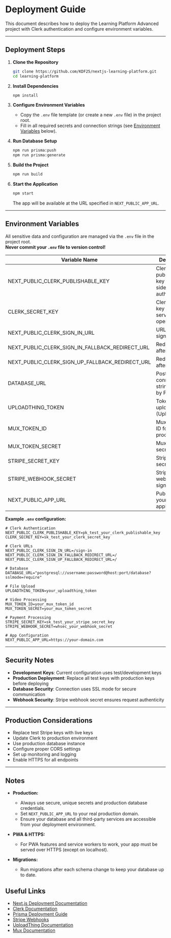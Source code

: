 # Deployment Guide
This document describes how to deploy the Learning Platform Advanced project with Clerk authentication and configure environment variables.

---

## Deployment Steps

1. **Clone the Repository**
   ```bash
   git clone https://github.com/KDF25/nextjs-learning-platform.git
   cd learning-platform
   ```

2. **Install Dependencies**
   ```bash
   npm install
   ```

3. **Configure Environment Variables**
   - Copy the `.env` file template (or create a new `.env` file) in the project root.
   - Fill in all required secrets and connection strings (see [Environment Variables](#environment-variables) below).

4. **Run Database Setup**
   ```bash
   npm run prisma:push
   npm run prisma:generate
   ```

5. **Build the Project**
   ```bash
   npm run build
   ```

6. **Start the Application**
   ```bash
   npm start
   ```
   The app will be available at the URL specified in `NEXT_PUBLIC_APP_URL`.

---

## Environment Variables

All sensitive data and configuration are managed via the `.env` file in the project root.  
**Never commit your `.env` file to version control!**

| Variable Name                              | Description                                              |
|-------------------------------------------|----------------------------------------------------------|
| NEXT_PUBLIC_CLERK_PUBLISHABLE_KEY         | Clerk publishable key for client-side authentication    |
| CLERK_SECRET_KEY                          | Clerk secret key for server-side operations             |
| NEXT_PUBLIC_CLERK_SIGN_IN_URL             | URL path for sign-in page                               |
| NEXT_PUBLIC_CLERK_SIGN_IN_FALLBACK_REDIRECT_URL | Redirect URL after sign-in                        |
| NEXT_PUBLIC_CLERK_SIGN_UP_FALLBACK_REDIRECT_URL | Redirect URL after sign-up                        |
| DATABASE_URL                              | PostgreSQL connection string (used by Prisma)           |
| UPLOADTHING_TOKEN                         | Token for file uploads (UploadThing)                   |
| MUX_TOKEN_ID                              | Mux API token ID for video processing                  |
| MUX_TOKEN_SECRET                          | Mux API token secret                                    |
| STRIPE_SECRET_KEY                         | Stripe API secret key                                   |
| STRIPE_WEBHOOK_SECRET                     | Stripe webhook signing secret                           |
| NEXT_PUBLIC_APP_URL                       | Public URL of your deployed application                |

**Example `.env` configuration:**

```env
# Clerk Authentication
NEXT_PUBLIC_CLERK_PUBLISHABLE_KEY=pk_test_your_clerk_publishable_key
CLERK_SECRET_KEY=sk_test_your_clerk_secret_key

# Clerk URLs
NEXT_PUBLIC_CLERK_SIGN_IN_URL=/sign-in
NEXT_PUBLIC_CLERK_SIGN_IN_FALLBACK_REDIRECT_URL=/
NEXT_PUBLIC_CLERK_SIGN_UP_FALLBACK_REDIRECT_URL=/

# Database
DATABASE_URL="postgresql://username:password@host:port/database?sslmode=require"

# File Upload
UPLOADTHING_TOKEN=your_uploadthing_token

# Video Processing
MUX_TOKEN_ID=your_mux_token_id
MUX_TOKEN_SECRET=your_mux_token_secret

# Payment Processing
STRIPE_SECRET_KEY=sk_test_your_stripe_secret_key
STRIPE_WEBHOOK_SECRET=whsec_your_webhook_secret

# App Configuration
NEXT_PUBLIC_APP_URL=https://your-domain.com
```

---

## Security Notes

- **Development Keys**: Current configuration uses test/development keys
- **Production Deployment**: Replace all test keys with production keys before deploying
- **Database Security**: Connection uses SSL mode for secure communication
- **Webhook Security**: Stripe webhook secret ensures request authenticity

---

## Production Considerations

- Replace test Stripe keys with live keys
- Update Clerk to production environment
- Use production database instance
- Configure proper CORS settings
- Set up monitoring and logging
- Enable HTTPS for all endpoints

---

## Notes

- **Production:**  
  - Always use secure, unique secrets and production database credentials.
  - Set `NEXT_PUBLIC_APP_URL` to your real production domain.
  - Ensure your database and all third-party services are accessible from your deployment environment.

- **PWA & HTTPS:**  
  - For PWA features and service workers to work, your app must be served over HTTPS (except on localhost).

- **Migrations:**  
  - Run migrations after each schema change to keep your database up to date.


## Useful Links

- [Next.js Deployment Documentation](https://nextjs.org/docs/deployment)
- [Clerk Documentation](https://clerk.com/docs)
- [Prisma Deployment Guide](https://www.prisma.io/docs/guides/deployment)
- [Stripe Webhooks](https://stripe.com/docs/webhooks)
- [UploadThing Documentation](https://docs.uploadthing.com/)
- [Mux Documentation](https://docs.mux.com/)